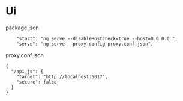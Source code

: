 # Ui

package.json
```
    "start": "ng serve --disableHostCheck=true --host=0.0.0.0 ",
    "serve": "ng serve --proxy-config proxy.conf.json",
```

proxy.conf.json
```
{
  "/api_js": {
    "target": "http://localhost:5017",
    "secure": false
  }
}
```

